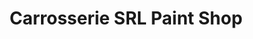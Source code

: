 ---
title: "Carrosserie SRL Paint Shop"
url: /rigaud/carrosserie-srl-paint-shop/
shop: car repair
---
